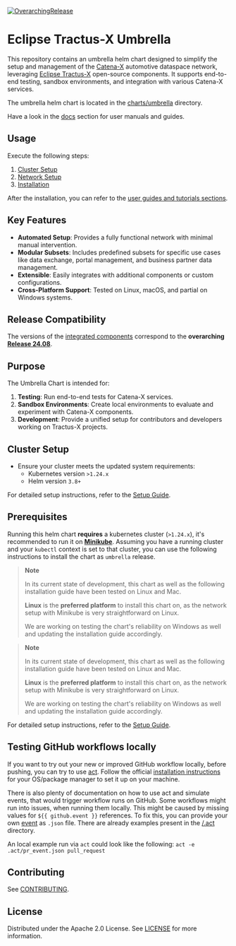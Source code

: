 [![OverarchingRelease](https://img.shields.io/badge/Release_24.08-blue)](https://github.com/eclipse-tractusx/tractus-x-release/blob/24.08/CHANGELOG.md#2408---2024-08-05)

# Eclipse Tractus-X Umbrella

This repository contains an umbrella helm chart designed to simplify the setup and management of the [Catena-X](https://catena-x.net/en/)
automotive dataspace network, leveraging [Eclipse Tractus-X](https://projects.eclipse.org/projects/automotive.tractusx) open-source components. It supports end-to-end testing, sandbox environments, and integration with various Catena-X services.

The umbrella helm chart is located in the [charts/umbrella](./charts/umbrella) directory.

Have a look in the [docs](/docs) section for user manuals and guides.

## Usage

Execute the following steps:

1. [Cluster Setup](/docs/user/setup/)
2. [Network Setup](/docs/user/network/)
3. [Installation](/docs/user/installation/)

After the installation, you can refer to the [user guides and tutorials sections](/docs/user/guides/).

## Key Features

- **Automated Setup**: Provides a fully functional network with minimal manual intervention.
- **Modular Subsets**: Includes predefined subsets for specific use cases like data exchange, portal management, and business partner data management.
- **Extensible**: Easily integrates with additional components or custom configurations.
- **Cross-Platform Support**: Tested on Linux, macOS, and partial on Windows systems.

## Release Compatibility

The versions of the [integrated components](/docs/user/installation/README.md#available-components) correspond to the **overarching [Release 24.08](https://github.com/eclipse-tractusx/tractus-x-release/blob/24.08/CHANGELOG.md#2408---2024-08-05)**.

## Purpose

The Umbrella Chart is intended for:
1. **Testing**: Run end-to-end tests for Catena-X services.
2. **Sandbox Environments**: Create local environments to evaluate and experiment with Catena-X components.
3. **Development**: Provide a unified setup for contributors and developers working on Tractus-X projects.

## Cluster Setup

- Ensure your cluster meets the updated system requirements:
    - Kubernetes version `>1.24.x`
    - Helm version `3.8+`

For detailed setup instructions, refer to the [Setup Guide](/docs/user/setup/README.md).

## Prerequisites

Running this helm chart **requires** a kubernetes cluster (`>1.24.x`), it's recommended to run it on [**Minikube**](https://minikube.sigs.k8s.io/docs/start/).
Assuming you have a running cluster and your `kubectl` context is set to that cluster, you can use the following instructions to install the chart as `umbrella` release.

> **Note**
>
> In its current state of development, this chart as well as the following installation guide have been tested on Linux and Mac.
>
> **Linux** is the **preferred platform** to install this chart on, as the network setup with Minikube is very straightforward on Linux.
>
> We are working on testing the chart's reliability on Windows as well and updating the installation guide accordingly.

> **Note**
>
> In its current state of development, this chart as well as the following installation guide have been tested on Linux and Mac.
>
> **Linux** is the **preferred platform** to install this chart on, as the network setup with Minikube is very straightforward on Linux.
>
> We are working on testing the chart's reliability on Windows as well and updating the installation guide accordingly.

For detailed setup instructions, refer to the [Setup Guide](/docs/user/setup/README.md).

## Testing GitHub workflows locally

If you want to try out your new or improved GitHub workflow locally, before pushing, you can try to use
[act](https://github.com/nektos/act). Follow the official [installation instructions](https://github.com/nektos/act#installation)
for your OS/package manager to set it up on your machine.

There is also plenty of documentation on how to use act and simulate events, that would trigger workflow runs on GitHub.
Some workflows might run into issues, when running them locally. This might be caused by missing values for
`${{ github.event }}` references. To fix this, you can provide your own [event](https://github.com/nektos/act#installation)
as `.json` file. There are already examples present in the [/.act](.act) directory.

An local example run via `act` could look like the following: `act -e .act/pr_event.json pull_request`

## Contributing

See [CONTRIBUTING](CONTRIBUTING.md).

## License

Distributed under the Apache 2.0 License.
See [LICENSE](./LICENSE) for more information.
